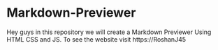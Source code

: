 # Markdown-Previewer
Hey guys in this repository we will create a Markdown Previewer Using HTML CSS and JS. To see the website visit https://RoshanJ45
